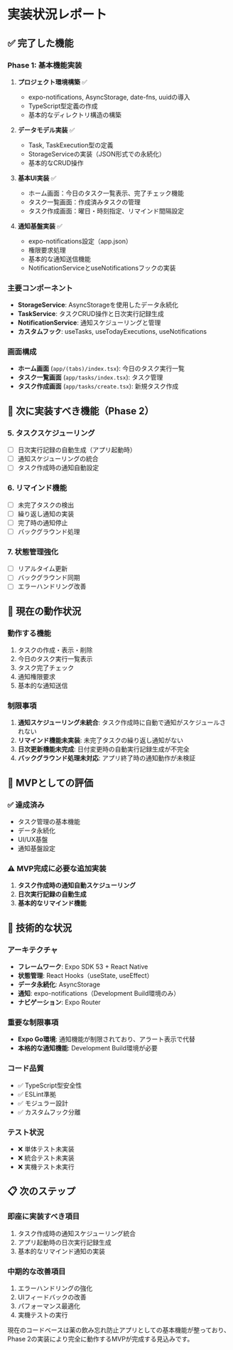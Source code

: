 # 実装状況レポート

## ✅ 完了した機能

### Phase 1: 基本機能実装
1. **プロジェクト環境構築** ✅
   - expo-notifications, AsyncStorage, date-fns, uuidの導入
   - TypeScript型定義の作成
   - 基本的なディレクトリ構造の構築

2. **データモデル実装** ✅
   - Task, TaskExecution型の定義
   - StorageServiceの実装（JSON形式での永続化）
   - 基本的なCRUD操作

3. **基本UI実装** ✅
   - ホーム画面：今日のタスク一覧表示、完了チェック機能
   - タスク一覧画面：作成済みタスクの管理
   - タスク作成画面：曜日・時刻指定、リマインド間隔設定

4. **通知基盤実装** ✅
   - expo-notifications設定（app.json）
   - 権限要求処理
   - 基本的な通知送信機能
   - NotificationServiceとuseNotificationsフックの実装

### 主要コンポーネント
- **StorageService**: AsyncStorageを使用したデータ永続化
- **TaskService**: タスクCRUD操作と日次実行記録生成
- **NotificationService**: 通知スケジューリングと管理
- **カスタムフック**: useTasks, useTodayExecutions, useNotifications

### 画面構成
- **ホーム画面** (`app/(tabs)/index.tsx`): 今日のタスク実行一覧
- **タスク一覧画面** (`app/tasks/index.tsx`): タスク管理
- **タスク作成画面** (`app/tasks/create.tsx`): 新規タスク作成

## 🚧 次に実装すべき機能（Phase 2）

### 5. タスクスケジューリング
- [ ] 日次実行記録の自動生成（アプリ起動時）
- [ ] 通知スケジューリングの統合
- [ ] タスク作成時の通知自動設定

### 6. リマインド機能
- [ ] 未完了タスクの検出
- [ ] 繰り返し通知の実装
- [ ] 完了時の通知停止
- [ ] バックグラウンド処理

### 7. 状態管理強化
- [ ] リアルタイム更新
- [ ] バックグラウンド同期
- [ ] エラーハンドリング改善

## 📱 現在の動作状況

### 動作する機能
1. タスクの作成・表示・削除
2. 今日のタスク実行一覧表示
3. タスク完了チェック
4. 通知権限要求
5. 基本的な通知送信

### 制限事項
1. **通知スケジューリング未統合**: タスク作成時に自動で通知がスケジュールされない
2. **リマインド機能未実装**: 未完了タスクの繰り返し通知がない
3. **日次更新機能未完成**: 日付変更時の自動実行記録生成が不完全
4. **バックグラウンド処理未対応**: アプリ終了時の通知動作が未検証

## 🎯 MVPとしての評価

### ✅ 達成済み
- タスク管理の基本機能
- データ永続化
- UI/UX基盤
- 通知基盤設定

### ⚠️ MVP完成に必要な追加実装
1. **タスク作成時の通知自動スケジューリング**
2. **日次実行記録の自動生成**
3. **基本的なリマインド機能**

## 🔧 技術的な状況

### アーキテクチャ
- **フレームワーク**: Expo SDK 53 + React Native
- **状態管理**: React Hooks（useState, useEffect）
- **データ永続化**: AsyncStorage
- **通知**: expo-notifications（Development Build環境のみ）
- **ナビゲーション**: Expo Router

### 重要な制限事項
- **Expo Go環境**: 通知機能が制限されており、アラート表示で代替
- **本格的な通知機能**: Development Build環境が必要

### コード品質
- ✅ TypeScript型安全性
- ✅ ESLint準拠
- ✅ モジュラー設計
- ✅ カスタムフック分離

### テスト状況
- ❌ 単体テスト未実装
- ❌ 統合テスト未実装
- ❌ 実機テスト未実行

## 📋 次のステップ

### 即座に実装すべき項目
1. タスク作成時の通知スケジューリング統合
2. アプリ起動時の日次実行記録生成
3. 基本的なリマインド通知の実装

### 中期的な改善項目
1. エラーハンドリングの強化
2. UIフィードバックの改善
3. パフォーマンス最適化
4. 実機テストの実行

現在のコードベースは薬の飲み忘れ防止アプリとしての基本機能が整っており、Phase 2の実装により完全に動作するMVPが完成する見込みです。